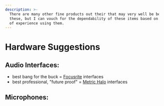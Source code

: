 ```yaml
---
description: >-
  There are many other fine products out their that may very well be better than
  these, but I can vouch for the dependability of these items based on my years
  of experience using them.
---
```


# Hardware Suggestions

## Audio Interfaces:

* best bang for the buck = [Focusrite](https://focusrite.com/) interfaces
* best professional, "future proof" = [Metric Halo](https://mhsecure.com/) interfaces

## Microphones:

